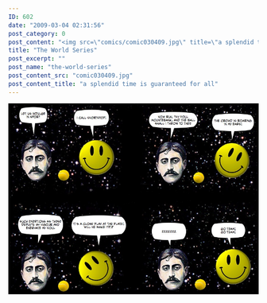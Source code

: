 ```yaml
---
ID: 602
date: "2009-03-04 02:31:56"
post_category: 0
post_content: "<img src=\"comics/comic030409.jpg\" title=\"a splendid time is guaranteed for all\" />"
title: "The World Series"
post_excerpt: ""
post_name: "the-world-series"
post_content_src: "comic030409.jpg"
post_content_title: "a splendid time is guaranteed for all"
---
```



[![a splendid time is guaranteed for all](/comics-hi-res/comic030409.jpg)](/comics-hi-res/comic030409.jpg "a splendid time is guaranteed for all")
